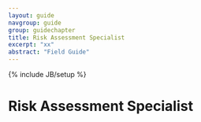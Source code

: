 ```yaml
---
layout: guide
navgroup: guide
group: guidechapter
title: Risk Assessment Specialist
excerpt: "xx"
abstract: "Field Guide"
---
```

{% include JB/setup %}

# Risk Assessment Specialist



